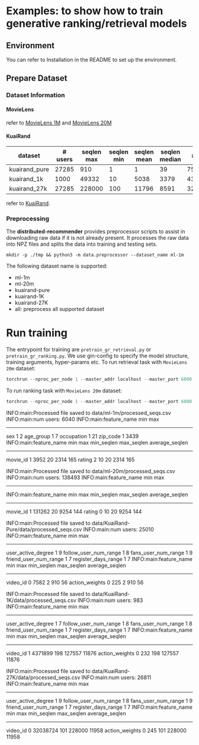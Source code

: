 # Examples: to show how to train generative ranking/retrieval models
## Environment
You can refer to Installation in the README to set up the environment.
## Prepare Dataset
### Dataset Information
#### **MovieLens**
refer to [MovieLens 1M](https://grouplens.org/datasets/movielens/1m/) and [MovieLens 20M](https://www.kaggle.com/datasets/grouplens/movielens-20m-dataset)
#### **KuaiRand**

| dataset       | # users | seqlen max | seqlen min | seqlen mean | seqlen median | # items    |
|---------------|---------|------------|------------|-------------|---------------|------------|
| kuairand_pure | 27285   | 910        | 1          | 1           | 39            | 7551       |
| kuairand_1k   | 1000    | 49332      | 10         | 5038        | 3379          | 4369953    |
| kuairand_27k  | 27285   | 228000     | 100        | 11796       | 8591          | 32038725   |
 
refer to [KuaiRand](https://kuairand.com/).

### Preprocessing
The **distributed-recommender** provides preprocessor scripts to assist in downloading raw data if it is not already present. It processes the raw data into NPZ files and splits the data into training and testing sets.
```
mkdir -p ./tmp && python3 -m data.preprocessor --dataset_name ml-1m
```
The following dataset name is supported:
* ml-1m
* ml-20m
* kuairand-pure
* kuairand-1K
* kuairand-27K
* all: preprocess all supported dataset


# Run training
The entrypoint for training are `pretrain_gr_retrieval.py` or `pretrain_gr_ranking.py`. We use gin-config to specify the model structure, training arguments, hyper-params etc.
To run retrieval task with `MovieLens 20m` dataset:
```python
torchrun --nproc_per_node 1 --master_addr localhost --master_port 6000  examples/hstu/pretrain_gr_retrieval.py --gin-config-file examples/configs/movielen_retrieval.gin
```

To run ranking task with `MovieLens 20m` dataset:
```python
torchrun --nproc_per_node 1 --master_addr localhost --master_port 6000  examples/hstu/pretrain_gr_ranking.py --gin-config-file examples/configs/movielen_ranking.gin
```


INFO:main:Processed file saved to data/ml-1m/processed_seqs.csv
INFO:main:num users: 6040
INFO:main:feature_name      min    max
--------------  -----  -----
sex                 1      2
age_group           1      7
occupation          1     21
zip_code            1   3439
INFO:main:feature_name      min    max    min_seqlen    max_seqlen    average_seqlen
--------------  -----  -----  ------------  ------------  ----------------
movie_id            1   3952            20          2314               165
rating              2      10            20          2314               165

INFO:main:Processed file saved to data/ml-20m/processed_seqs.csv
INFO:main:num users: 138493
INFO:main:feature_name    min    max
--------------  -----  -----
INFO:main:feature_name      min     max    min_seqlen    max_seqlen    average_seqlen
--------------  -----  ------  ------------  ------------  ----------------
movie_id            1  131262            20          9254               144
rating              0       10            20          9254               144

INFO:main:Processed file saved to data/KuaiRand-Pure/data/processed_seqs.csv
INFO:main:num users: 25010
INFO:main:feature_name             min    max
---------------------  -----  -----
user_active_degree         1      9
follow_user_num_range      1      8
fans_user_num_range        1      9
friend_user_num_range      1      7
register_days_range        1      7
INFO:main:feature_name      min    max    min_seqlen    max_seqlen    average_seqlen
--------------  -----  -----  ------------  ------------  ----------------
video_id            0   7582             2           910                56
action_weights      0    225             2           910                56


INFO:main:Processed file saved to data/KuaiRand-1K/data/processed_seqs.csv
INFO:main:num users: 983
INFO:main:feature_name             min    max
---------------------  -----  -----
user_active_degree         1      7
follow_user_num_range      1      8
fans_user_num_range        1      8
friend_user_num_range      1      7
register_days_range        1      7
INFO:main:feature_name      min      max    min_seqlen    max_seqlen    average_seqlen
--------------  -----  -------  ------------  ------------  ----------------
video_id            1  4371899           198        127557             11876
action_weights      0      232           198        127557             11876


INFO:main:Processed file saved to data/KuaiRand-27K/data/processed_seqs.csv
INFO:main:num users: 26811
INFO:main:feature_name             min    max
---------------------  -----  -----
user_active_degree         1      9
follow_user_num_range      1      8
fans_user_num_range        1      9
friend_user_num_range      1      7
register_days_range        1      7
INFO:main:feature_name      min       max    min_seqlen    max_seqlen    average_seqlen
--------------  -----  --------  ------------  ------------  ----------------
video_id            0  32038724           101        228000             11958
action_weights      0       245           101        228000             11958
